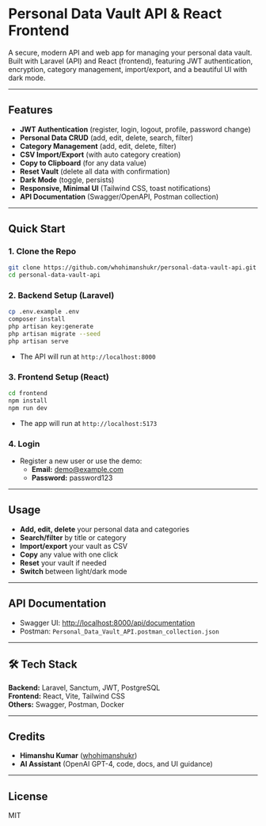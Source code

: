 # Personal Data Vault API & React Frontend

A secure, modern API and web app for managing your personal data vault. Built with Laravel (API) and React (frontend), featuring JWT authentication, encryption, category management, import/export, and a beautiful UI with dark mode.

---

## Features
- **JWT Authentication** (register, login, logout, profile, password change)
- **Personal Data CRUD** (add, edit, delete, search, filter)
- **Category Management** (add, edit, delete, filter)
- **CSV Import/Export** (with auto category creation)
- **Copy to Clipboard** (for any data value)
- **Reset Vault** (delete all data with confirmation)
- **Dark Mode** (toggle, persists)
- **Responsive, Minimal UI** (Tailwind CSS, toast notifications)
- **API Documentation** (Swagger/OpenAPI, Postman collection)

---

## Quick Start

### 1. Clone the Repo
```bash
git clone https://github.com/whohimanshukr/personal-data-vault-api.git
cd personal-data-vault-api
```

### 2. Backend Setup (Laravel)
```bash
cp .env.example .env
composer install
php artisan key:generate
php artisan migrate --seed
php artisan serve
```
- The API will run at `http://localhost:8000`

### 3. Frontend Setup (React)
```bash
cd frontend
npm install
npm run dev
```
- The app will run at `http://localhost:5173`

### 4. Login
- Register a new user or use the demo:
  - **Email:** demo@example.com
  - **Password:** password123

---

## Usage
- **Add, edit, delete** your personal data and categories
- **Search/filter** by title or category
- **Import/export** your vault as CSV
- **Copy** any value with one click
- **Reset** your vault if needed
- **Switch** between light/dark mode

---

## API Documentation
- Swagger UI: [http://localhost:8000/api/documentation](http://localhost:8000/api/documentation)
- Postman: `Personal_Data_Vault_API.postman_collection.json`

---
## 🛠️ Tech Stack

**Backend:** Laravel, Sanctum, JWT, PostgreSQL  
**Frontend:** React, Vite, Tailwind CSS  
**Others:** Swagger, Postman, Docker 

---

## Credits
- **Himanshu Kumar** ([whohimanshukr](https://github.com/whohimanshukr))
- **AI Assistant** (OpenAI GPT-4, code, docs, and UI guidance)

---

## License
MIT
